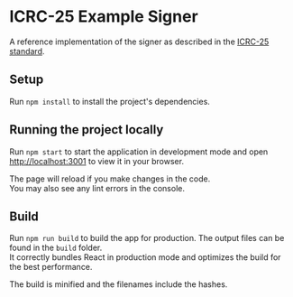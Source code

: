 # ICRC-25 Example Signer

A reference implementation of the signer as described in the [ICRC-25 standard](../../../topics/icrc_25_signer_interaction_standard.md).

## Setup

Run `npm install` to install the project's dependencies.

## Running the project locally

Run `npm start` to start the application in development mode and open [http://localhost:3001](http://localhost:3001) to view it in your browser.

The page will reload if you make changes in the code.\
You may also see any lint errors in the console.

## Build

Run `npm run build` to build the app for production. The output files can be found in the `build` folder.\
It correctly bundles React in production mode and optimizes the build for the best performance.

The build is minified and the filenames include the hashes.